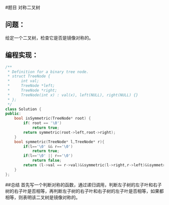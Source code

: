#题目
对称二叉树
## 问题： 
给定一个二叉树，检查它是否是镜像对称的。
## 编程实现：
```C++
/**
 * Definition for a binary tree node.
 * struct TreeNode {
 *     int val;
 *     TreeNode *left;
 *     TreeNode *right;
 *     TreeNode(int x) : val(x), left(NULL), right(NULL) {}
 * };
 */
class Solution {
public:
    bool isSymmetric(TreeNode* root) {
        if( root == '\0')
            return true;
        return symmetric(root->left,root->right);
    }
    bool symmetric(TreeNode* l,TreeNode* r){
        if(l=='\0' && r=='\0')
            return true;
        if(l=='\0' || r=='\0')
            return false;
        return (l->val == r->val)&&symmetric(l->right,r->left)&&symmetric(l->left,r->right) ;
    }
};
```
##总结
首先写一个判断对称的函数，通过递归调用，判断左子树的左子叶和右子树的右子叶是否相等，再判断左子树的右子叶和右子树的左子叶是否相等，如果都相等，则表明该二叉树是镜像对称的。
